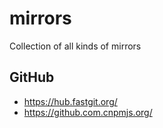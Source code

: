 # mirrors
Collection of all kinds of mirrors

## GitHub
* https://hub.fastgit.org/
* https://github.com.cnpmjs.org/
